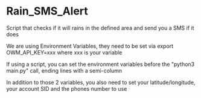 # Rain_SMS_Alert
Script that checks if it will rains in the defined area and send you a SMS if it does

We are using Environment Variables, they need to be set via export OWM_API_KEY=xxx where xxx is your variable

If using a script, you can set the environment variables before the "python3 main.py" call, ending lines with
a semi-column

In addition to those 2 variables, you also need to set your latitude/longitude, your account SID and the phones number to use
